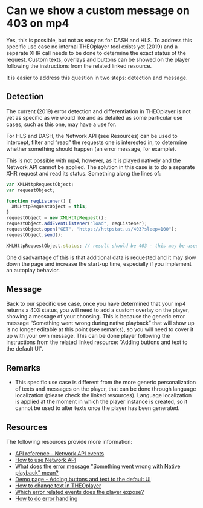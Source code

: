 # Can we show a custom message on 403 on mp4

Yes, this is possible, but not as easy as for DASH and HLS. To address this specific use case no internal THEOplayer tool exists yet (2019) and a separate XHR call needs to be done to determine the exact status of the request. Custom texts, overlays and buttons can be showed on the player following the instructions from the related linked resource.

It is easier to address this question in two steps: detection and message.

## Detection

The current (2019) error detection and differentiation in THEOplayer is not yet as specific as we would like and as detailed as some particular use cases, such as this one, may have a use for.

For HLS and DASH, the Network API (see Resources) can be used to intercept, filter and “read” the requests one is interested in, to determine whether something should happen (an error message, for example).

This is not possible with mp4, however, as it is played natively and the Network API cannot be applied. The solution in this case is to do a separate XHR request and read its status. Something along the lines of:

```js
var XMLHttpRequestObject;
var requestObject;

function reqListener() {
  XMLHttpRequestObject = this;
}
requestObject = new XMLHttpRequest();
requestObject.addEventListener("load", reqListener);
requestObject.open("GET", "https://httpstat.us/403?sleep=100");
requestObject.send();

XMLHttpRequestObject.status; // result should be 403 - this may be used for a control that, if true, prints on the overlay the desired error message.
```

One disadvantage of this is that additional data is requested and it may slow down the page and increase the start-up time, especially if you implement an autoplay behavior.

## Message

Back to our specific use case, once you have determined that your mp4 returns a 403 status, you will need to add a custom overlay on the player, showing a message of your choosing. This is because the generic error message “Something went wrong during native playback” that will show up is no longer editable at this point (see remarks), so you will need to cover it up with your own message. This can be done player following the instructions from the related linked resource: “Adding buttons and text to the default UI”.

## Remarks

- This specific use case is different from the more generic personalization of texts and messages on the player, that can be done through language localization (please check the linked resources). Language localization is applied at the moment in which the player instance is created, so it cannot be used to alter texts once the player has been generated.

## Resources

The following resources provide more information:

- [API reference - Network API events](pathname:///theoplayer/v4/api-reference/web/interfaces/NetworkEventMap.html)
- [How to use Network API](../how-to-guides/08-network/00-introduction.md)
- [What does the error message "Something went wrong with Native playback" mean?](19-what-does-error-something-went-wrong-during-playback-mean.md)
- [Demo page - Adding buttons and text to the default UI](http://demo.theoplayer.com/adding-buttons-text-overlay-to-theoplayer)
- [How to change text in THEOplayer](41-how-to-change-text-in-theoplayer.md)
- [Which error related events does the player expose?](15-which-error-related-events-does-player-expose.md)
- [How to do error handling](../how-to-guides/07-miscellaneous/04-error/01-how-to-do-error-handling.md)
